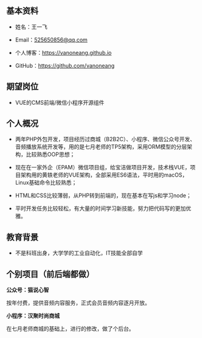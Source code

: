 
## 基本资料

- 姓名：王一飞

- Email：525650856@qq.com

- 个人博客：https://vanoneang.github.io

- GitHub：https://github.com/vanoneang

## 期望岗位

- VUE的CMS前端/微信小程序开源组件

## 个人概况

- 两年PHP外包开发，项目经历过商城（B2B2C）、小程序、微信公众号开发、音频播放系统开发等，用的是七月老师的TP5架构，采用ORM模型的分层架构，比较熟悉OOP思想；

- 现在在一家外企（EPAM）微信项目组，给宝洁做项目开发，技术栈VUE，项目架构用的黄轶老师的VUE架构，全部采用ES6语法，平时用的macOS，Linux基础命令比较熟悉；

- HTML和CSS比较薄弱，从PHP转到前端的，现在基本在写js和学习node；

- 平时开发任务比较轻松，有大量的时间学习新技能，努力把代码写的更加优雅。

## 教育背景

- 不是科班出身，大学学的工业自动化，IT技能全部自学

## 个别项目（前后端都做）

**公众号：猫说心智**

按年付费，提供音频内容服务，正式会员音频内容逐月开放。

**小程序：汉聚时尚商城**

在七月老师商城的基础上，进行的修改，做了个后台。



